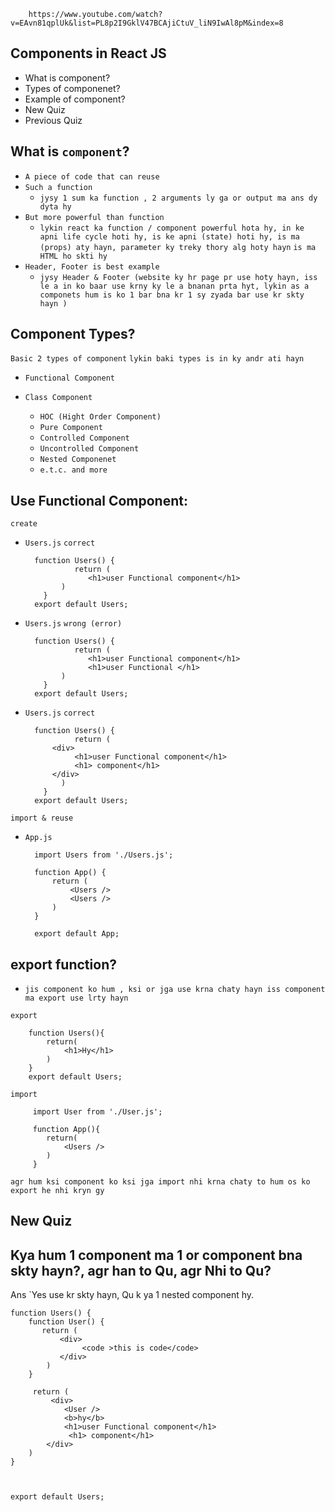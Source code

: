         https://www.youtube.com/watch?v=EAvn81qplUk&list=PL8p2I9GklV47BCAjiCtuV_liN9IwAl8pM&index=8


## Components in React JS

* What is component?
* Types of componenet?
* Example of component?
* New Quiz 
* Previous Quiz

## What is `component`?
* `A piece of code that can reuse`
* `Such a function`
  * `jysy 1 sum ka function , 2 arguments ly ga or output ma ans dy dyta hy`
* `But more powerful than function`
   * `lykin react ka function / component powerful hota hy, in ke apni life cycle hoti hy, is ke apni (state) hoti hy, is ma (props) aty hayn, parameter ky treky thory alg hoty hayn` `is ma HTML ho skti hy`
*  `Header, Footer is best example`
   * `jysy Header & Footer (website ky hr page pr use hoty hayn, iss le a in ko baar use krny ky le a bnanan prta hyt, lykin as a componets hum is ko 1 bar bna kr 1 sy zyada bar use kr skty hayn )` 

## Component Types?

`Basic 2 types of component` `lykin baki types is in ky andr ati hayn`

* `Functional Component`
* `Class Component`

  * `HOC (Hight Order Component)`
  * `Pure Component`
  * `Controlled Component`
  * `Uncontrolled Component`
  * `Nested Componenet`
  * `e.t.c. and more`

## Use Functional Component:
`create`
* `Users.js`
`correct`

        function Users() {
                 return (
                    <h1>user Functional component</h1>
              )
          }
        export default Users; 


* `Users.js`
`wrong (error)`

        function Users() {
                 return (
                    <h1>user Functional component</h1>
                    <h1>user Functional </h1>
              )
          }
        export default Users; 

* `Users.js`
`correct`

        function Users() {
                 return (
            <div>
                 <h1>user Functional component</h1>
                 <h1> component</h1>
            </div>
              )
          }
        export default Users; 


`import & reuse`
* `App.js`

       
        import Users from './Users.js';

        function App() {
            return (
                <Users />
                <Users />
            )
        }

        export default App;


## export function?

* `jis component ko hum , ksi or jga use krna chaty hayn iss component ma export use lrty hayn`

`export`
    
        function Users(){
            return(
                <h1>Hy</h1>
            )
        }
        export default Users;   


`import`

         import User from './User.js';

         function App(){
            return(
                <Users />
            )
         }


`agr hum ksi component ko ksi jga import nhi krna chaty to hum os ko export he nhi kryn gy`


##
## New Quiz
## Kya hum 1 component ma 1 or component bna skty hayn?, agr han to Qu, agr Nhi to Qu?

Ans `Yes use kr skty hayn, Qu k ya 1 nested component hy.

    function Users() {
        function User() {
           return (
               <div>
                    <code >this is code</code>
               </div>
            )
        }

         return (
             <div>
                <User />
                <b>hy</b>
                <h1>user Functional component</h1>
                 <h1> component</h1>
            </div>
        )
    }

    

    export default Users; 